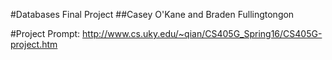 #Databases Final Project
##Casey O'Kane and Braden Fullingtongon

#Project Prompt: http://www.cs.uky.edu/~qian/CS405G_Spring16/CS405G-project.htm
